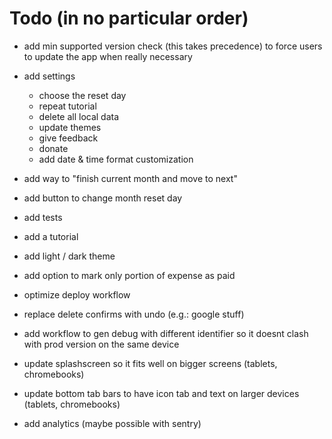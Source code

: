 # Todo (in no particular order)

- add min supported version check (this takes precedence) to force users to update the app when really necessary

- add settings

  - choose the reset day
  - repeat tutorial
  - delete all local data
  - update themes
  - give feedback
  - donate
  - add date & time format customization

- add way to "finish current month and move to next"
- add button to change month reset day
- add tests
- add a tutorial
- add light / dark theme
- add option to mark only portion of expense as paid
- optimize deploy workflow
- replace delete confirms with undo (e.g.: google stuff)
- add workflow to gen debug with different identifier so it doesnt clash with prod version on the same device
- update splashscreen so it fits well on bigger screens (tablets, chromebooks)
- update bottom tab bars to have icon tab and text on larger devices (tablets, chromebooks)
- add analytics (maybe possible with sentry)
